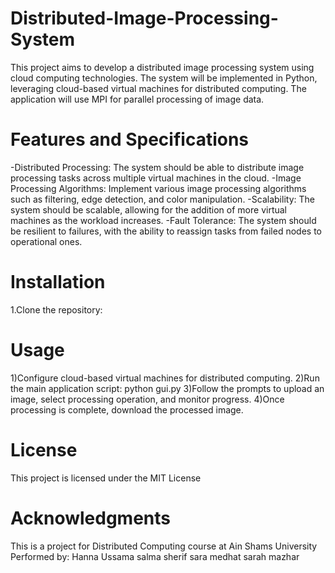 # Distributed-Image-Processing-System
This project aims to develop a distributed image processing system using cloud computing technologies. The system will be implemented in Python, leveraging cloud-based virtual machines for distributed computing. The application will use MPI for parallel processing of image data.

# Features and Specifications
-Distributed Processing: The system should be able to distribute image processing tasks across multiple virtual machines in the cloud.
-Image Processing Algorithms: Implement various image processing algorithms such as filtering, edge detection, and color manipulation.
-Scalability: The system should be scalable, allowing for the addition of more virtual machines as the workload increases.
-Fault Tolerance: The system should be resilient to failures, with the ability to reassign tasks from failed nodes to operational ones.

# Installation
1.Clone the repository:

# Usage
1)Configure cloud-based virtual machines for distributed computing.
2)Run the main application script: 
      python gui.py
3)Follow the prompts to upload an image, select processing operation, and monitor progress.
4)Once processing is complete, download the processed image.

# License
This project is licensed under the MIT License 

# Acknowledgments
This is a project for Distributed Computing course at Ain Shams University
Performed by:
Hanna Ussama
salma sherif
sara medhat
sarah mazhar

